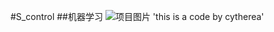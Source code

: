 #S_control
##机器学习
![项目图片](https://github.com/cytherea/S_control/blob/master/app/src/main/res/drawable/zm.png)
'this is a code by cytherea'
